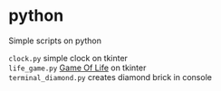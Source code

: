 # python
Simple scripts on python  

`clock.py` simple clock on tkinter  
`life_game.py` [Game Of Life](https://en.wikipedia.org/wiki/Conway%27s_Game_of_Life) on tkinter  
`terminal_diamond.py` creates diamond brick in console  